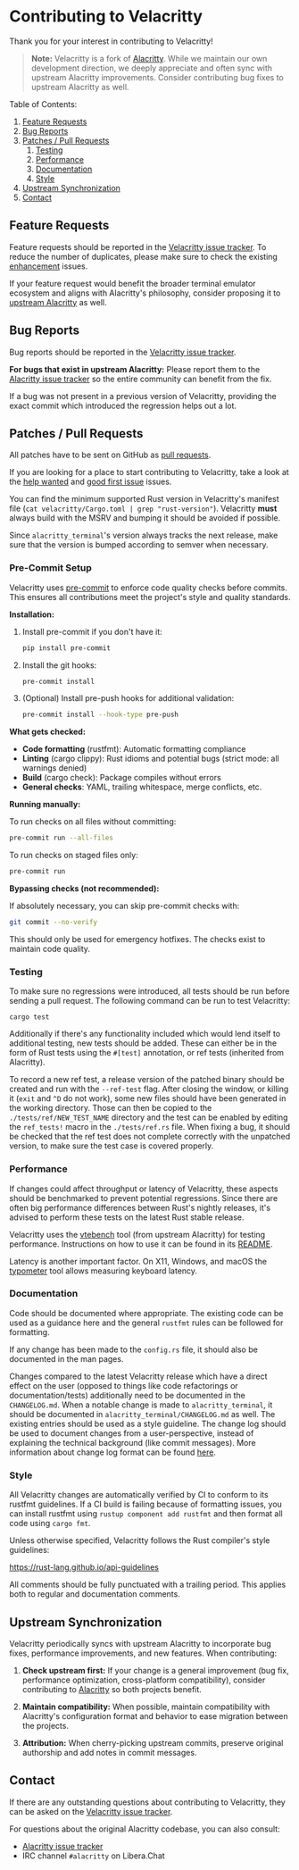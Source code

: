 # Contributing to Velacritty

Thank you for your interest in contributing to Velacritty!

> **Note:** Velacritty is a fork of [Alacritty](https://github.com/alacritty/alacritty). While we maintain our own development direction, we deeply appreciate and often sync with upstream Alacritty improvements. Consider contributing bug fixes to upstream Alacritty as well.

Table of Contents:

1. [Feature Requests](#feature-requests)
2. [Bug Reports](#bug-reports)
3. [Patches / Pull Requests](#patches--pull-requests)
    1. [Testing](#testing)
    2. [Performance](#performance)
    3. [Documentation](#documentation)
    4. [Style](#style)
4. [Upstream Synchronization](#upstream-synchronization)
5. [Contact](#contact)

## Feature Requests

Feature requests should be reported in the
[Velacritty issue tracker](https://github.com/CoderDayton/velacritty/issues). To reduce the number of
duplicates, please make sure to check the existing
[enhancement](https://github.com/CoderDayton/velacritty/issues?utf8=%E2%9C%93&q=is%3Aissue+label%3Aenhancement)
issues.

If your feature request would benefit the broader terminal emulator ecosystem and aligns with Alacritty's philosophy, consider proposing it to [upstream Alacritty](https://github.com/alacritty/alacritty/issues) as well.

## Bug Reports

Bug reports should be reported in the
[Velacritty issue tracker](https://github.com/CoderDayton/velacritty/issues).

**For bugs that exist in upstream Alacritty:** Please report them to the [Alacritty issue tracker](https://github.com/alacritty/alacritty/issues) so the entire community can benefit from the fix.

If a bug was not present in a previous version of Velacritty, providing the exact commit which
introduced the regression helps out a lot.

## Patches / Pull Requests

All patches have to be sent on GitHub as [pull requests](https://github.com/CoderDayton/velacritty/pulls).

If you are looking for a place to start contributing to Velacritty, take a look at the
[help wanted](https://github.com/CoderDayton/velacritty/issues?q=is%3Aopen+is%3Aissue+label%3A%22help+wanted%22)
and
[good first issue](https://github.com/CoderDayton/velacritty/issues?q=is%3Aopen+is%3Aissue+label%3A%22good+first+issue%22)
issues.

You can find the minimum supported Rust version in Velacritty's manifest file
(`cat velacritty/Cargo.toml | grep "rust-version"`). Velacritty **must** always
build with the MSRV and bumping it should be avoided if possible.

Since `alacritty_terminal`'s version always tracks the next release, make sure that the version is
bumped according to semver when necessary.

### Pre-Commit Setup

Velacritty uses [pre-commit](https://pre-commit.com) to enforce code quality checks before commits. This ensures all contributions meet the project's style and quality standards.

**Installation:**

1. Install pre-commit if you don't have it:
   ```bash
   pip install pre-commit
   ```

2. Install the git hooks:
   ```bash
   pre-commit install
   ```

3. (Optional) Install pre-push hooks for additional validation:
   ```bash
   pre-commit install --hook-type pre-push
   ```

**What gets checked:**

- **Code formatting** (rustfmt): Automatic formatting compliance
- **Linting** (cargo clippy): Rust idioms and potential bugs (strict mode: all warnings denied)
- **Build** (cargo check): Package compiles without errors
- **General checks**: YAML, trailing whitespace, merge conflicts, etc.

**Running manually:**

To run checks on all files without committing:
```bash
pre-commit run --all-files
```

To run checks on staged files only:
```bash
pre-commit run
```

**Bypassing checks (not recommended):**

If absolutely necessary, you can skip pre-commit checks with:
```bash
git commit --no-verify
```

This should only be used for emergency hotfixes. The checks exist to maintain code quality.

### Testing

To make sure no regressions were introduced, all tests should be run before sending a pull request.
The following command can be run to test Velacritty:

```
cargo test
```

Additionally if there's any functionality included which would lend itself to additional testing,
new tests should be added. These can either be in the form of Rust tests using the `#[test]`
annotation, or ref tests (inherited from Alacritty).

To record a new ref test, a release version of the patched binary should be created and run with the
`--ref-test` flag. After closing the window, or killing it (`exit` and `^D` do not work),
some new files should have been generated in the working directory. Those can then be copied to the
`./tests/ref/NEW_TEST_NAME` directory and the test can be enabled by editing the `ref_tests!` macro
in the `./tests/ref.rs` file. When fixing a bug, it should be checked that the ref test does not
complete correctly with the unpatched version, to make sure the test case is covered properly.

### Performance

If changes could affect throughput or latency of Velacritty, these aspects should be benchmarked to
prevent potential regressions. Since there are often big performance differences between Rust's
nightly releases, it's advised to perform these tests on the latest Rust stable release.

Velacritty uses the [vtebench](https://github.com/alacritty/vtebench) tool (from upstream Alacritty) for testing performance. Instructions on how to use it can be found in its
[README](https://github.com/alacritty/vtebench/blob/master/README.md).

Latency is another important factor. On X11, Windows, and macOS the
[typometer](https://github.com/pavelfatin/typometer) tool allows measuring keyboard latency.

### Documentation

Code should be documented where appropriate. The existing code can be used as a guidance here and
the general `rustfmt` rules can be followed for formatting.

If any change has been made to the `config.rs` file, it should also be documented in the man pages.

Changes compared to the latest Velacritty release which have a direct effect on the user (opposed to
things like code refactorings or documentation/tests) additionally need to be documented in the
`CHANGELOG.md`. When a notable change is made to `alacritty_terminal`, it should be documented in
`alacritty_terminal/CHANGELOG.md` as well. The existing entries should be used as a style guideline.
The change log should be used to document changes from a user-perspective, instead of explaining the
technical background (like commit messages). More information about change log format can
be found [here](https://keepachangelog.com).

### Style

All Velacritty changes are automatically verified by CI to conform to its rustfmt guidelines. If a CI
build is failing because of formatting issues, you can install rustfmt using `rustup component add
rustfmt` and then format all code using `cargo fmt`.

Unless otherwise specified, Velacritty follows the Rust compiler's style guidelines:

https://rust-lang.github.io/api-guidelines

All comments should be fully punctuated with a trailing period. This applies both to regular and
documentation comments.

## Upstream Synchronization

Velacritty periodically syncs with upstream Alacritty to incorporate bug fixes, performance improvements, and new features. When contributing:

1. **Check upstream first:** If your change is a general improvement (bug fix, performance optimization, cross-platform compatibility), consider contributing to [Alacritty](https://github.com/alacritty/alacritty) so both projects benefit.

2. **Maintain compatibility:** When possible, maintain compatibility with Alacritty's configuration format and behavior to ease migration between the projects.

3. **Attribution:** When cherry-picking upstream commits, preserve original authorship and add notes in commit messages.

## Contact

If there are any outstanding questions about contributing to Velacritty, they can be asked on the
[Velacritty issue tracker](https://github.com/CoderDayton/velacritty/issues).

For questions about the original Alacritty codebase, you can also consult:
- [Alacritty issue tracker](https://github.com/alacritty/alacritty/issues)
- IRC channel `#alacritty` on Libera.Chat
